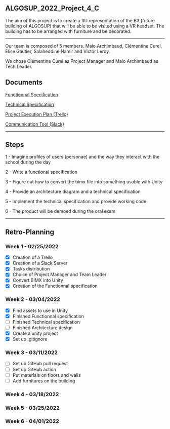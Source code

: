 ## ALGOSUP_2022_Project_4_C

The aim of this project is to create a 3D representation of the B3 (future building of ALGOSUP) that will be able to be visited using a VR headset.
The building has to be arranged with furniture and be decorated. 

<hr>

Our team is composed of 5 members. Malo Archimbaud, Clémentine Curel, Élise Gautier, Salaheddine Namir and Victor Leroy.

We chose Clémentine Curel as Project Manager and Malo Archimbaud as Tech Leader.


## Documents

[Functionnal Specification](https://github.com/Clementine951/ALGOSUP_2022_Project_4_C/blob/main/Documents/Functionnal.md)

[Technical Specification](https://github.com/Clementine951/ALGOSUP_2022_Project_4_C/blob/main/Documents/Technical.md)

[Project Execution Plan (Trello)](https://trello.com/invite/b/tLiReKj5/7ede0003e266e87a0bb68a4acbba21a2/algosup2022project4c)

[Communication Tool (Slack)](https://join.slack.com/t/algosup2022project4c/shared_invite/zt-13wt6eydf-aK1bf5nKa7cF6dGthjy8tA)

<hr>

## Steps

1 - Imagine profiles of users (personae) and the way they interact with the school during the day

2 - Write a functional specification

3 - Figure out how to convert the bimx file into something usable with Unity

4 - Provide an architecture diagram and a technical specification

5 - Implement the technical specification and provide working code

6 - The product will be demoed during the oral exam

<hr>

## Retro-Planning 

### Week 1 - 02/25/2022

- [x] Creation of a Trello
- [x] Creation of a Slack Server
- [x] Tasks distribution
- [x] Choice of Project Manager and Team Leader
- [x] Convert BIMX into Unity
- [x] Creation of the Functionnal specification

### Week 2 - 03/04/2022

- [x] Find assets to use in Unity
- [x] Finished Functionnal specification
- [ ] Finished Technical specification
- [ ] Finished Architecture design
- [x] Create a unity project
- [x] Set up .gitignore

### Week 3 - 03/11/2022

- [ ] Set up GitHub pull request
- [ ] Set up GitHub action
- [ ] Put materials on floors and walls
- [ ] Add furnitures on the building

### Week 4 - 03/18/2022

### Week 5 - 03/25/2022

### Week 6 - 04/01/2022
